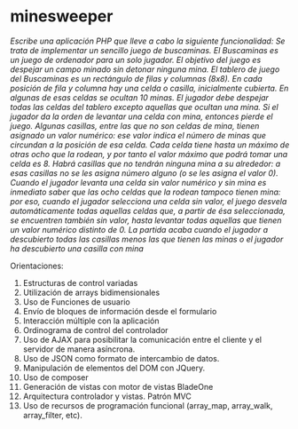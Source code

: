 # minesweeper
*Escribe una aplicación PHP que lleve a cabo la siguiente funcionalidad:
Se trata de implementar un sencillo juego de buscaminas. 
El Buscaminas es un juego de ordenador para un solo jugador. El objetivo del juego es
despejar un campo minado sin detonar ninguna mina.
El tablero de juego del Buscaminas es un rectángulo de filas y columnas (8x8). En cada posición 
de fila y columna hay una celda o casilla, inicialmente
cubierta. En algunas de esas celdas se ocultan 10 minas. El jugador debe despejar todas las
celdas del tablero excepto aquellas que ocultan una mina. Si el jugador da la orden de
levantar una celda con mina, entonces pierde el juego.
Algunas casillas, entre las que no son celdas de mina, tienen asignado un valor numérico:
ese valor indica el número de minas que circundan a la posición de esa celda. Cada celda
tiene hasta un máximo de otras ocho que la rodean, y por tanto el valor máximo que
podrá tomar una celda es 8.
Habrá casillas que no tendrán ninguna mina a su alrededor: a esas casillas no se les asigna
número alguno (o se les asigna el valor 0). Cuando el jugador levanta una celda sin valor
numérico y sin mina es inmediato saber que las ocho celdas que la rodean tampoco
tienen mina: por eso, cuando el jugador selecciona una celda sin valor, el juego desvela
automáticamente todas aquellas celdas que, a partir de ésa seleccionada, se encuentren
también sin valor, hasta levantar todas aquellas que tienen un valor numérico distinto de
0.
La partida acaba cuando el jugador a descubierto todas las casillas menos las que tienen las minas o
el jugador ha descubierto una casilla con mina*


Orientaciones:
1. Estructuras de control variadas
2. Utilización de arrays bidimensionales
3. Uso de Funciones de usuario
4. Envío de bloques de información desde el formulario
5. Interacción múltiple con la aplicación
6. Ordinograma de control del controlador
7. Uso de AJAX para posibilitar la comunicación entre el cliente y el servidor de manera asíncrona.
8. Uso de JSON como formato de intercambio de datos.
9. Manipulación de elementos del DOM con JQuery.
10. Uso de composer
11. Generación de vistas con motor de vistas BladeOne
12. Arquitectura controlador y vistas. Patrón MVC
13. Uso de recursos de programación funcional (array_map, array_walk, array_filter, etc).



